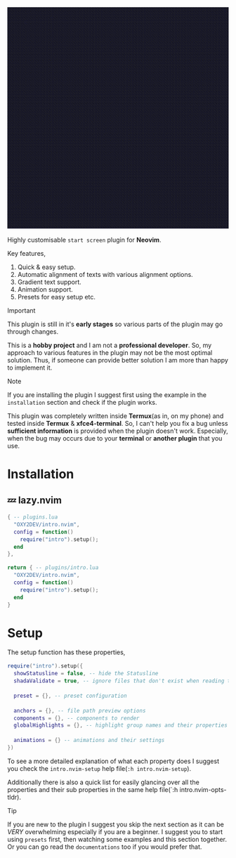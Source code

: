 <img src="/previews/plugin_showcase.gif"/>

Highly customisable `start screen` plugin for **Neovim**.

Key features,
  1. Quick & easy setup.
  2. Automatic alignment of texts with various alignment options.
  3. Gradient text support.
  4. Animation support.
  5. Presets for easy setup etc.


> [!IMPORTANT]
> This plugin is still in it's **early stages** so various parts of the plugin may go through changes.
> 
> This is a **hobby project** and I am not a **professional developer**. So, my approach to various features in the plugin may not be the most optimal solution. Thus, if someone can provide better solution I am more than happy to implement it.

> [!NOTE]
> If you are installing the plugin I suggest first using the example in the `installation` section and check if the plugin works.
>
> This plugin was completely written inside **Termux**(as in, on my phone) and tested inside **Termux** & **xfce4-terminal**. So, I can't help you fix a bug unless **sufficient information** is provided when the plugin doesn't work. Especially, when the bug may occurs due to your **terminal** or **another plugin** that you use.

# Installation
## 💤 lazy.nvim
```lua
{ -- plugins.lua
  "OXY2DEV/intro.nvim",
  config = function()
    require("intro").setup();
  end
},
```

```lua
return { -- plugins/intro.lua
  "OXY2DEV/intro.nvim",
  config = function()
    require("intro").setup();
  end
}
```
# Setup
The setup function has these properties,
```lua
require("intro").setup({
  showStatusline = false, -- hide the Statusline
  shadaValidate = true, -- ignore files that don't exist when reading the oldfiles
  
  preset = {}, -- preset configuration
  
  anchors = {}, -- file path preview options
  components = {}, -- components to render
  globalHighlights = {}, -- highlight group names and their properties that will be used in the atart screen
  
  animations = {} -- animations and their settings
})
```

To see a more detailed explanation of what each property does I suggest you check the `intro.nvim-setup` help file(`:h intro.nvim-setup`).

Additionally there is also a quick list for easily glancing over all the properties and their sub properties in the same help file(`:h intro.nvim-opts-tldr).

>[!TIP]
>If you are new to the plugin I suggest you skip the next section as it can be *VERY* overwhelming especially if you are a beginner.
>I suggest you to start using `presets` first, then watching some examples and this section together. Or you can go read the `documentations` too if you would prefer that.
